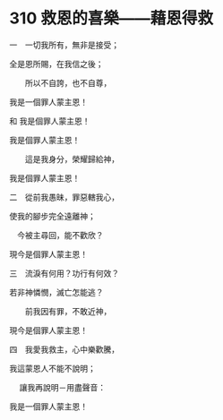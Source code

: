 # 310 救恩的喜樂——藉恩得救

一　一切我所有，無非是接受；

全是恩所賜，在我信之後；

　　所以不自誇，也不自尊，

我是一個罪人蒙主恩！

和 我是個罪人蒙主恩！

我是個罪人蒙主恩！

　　這是我身分，榮耀歸給神，

我是個罪人蒙主恩！

二　從前我愚昧，罪惡轄我心，

使我的腳步完全遠離神；

　今被主尋回，能不歡欣？

現今是個罪人蒙主恩！

三　流淚有何用？功行有何效？

若非神憐憫，滅亡怎能逃？

　　前我因有罪，不敢近神，

現今是個罪人蒙主恩！

四　我愛我救主，心中樂歡騰，

我這蒙恩人不能不說明；

　 讓我再說明－用盡聲音：

我是一個罪人蒙主恩！


